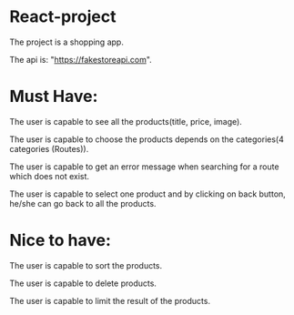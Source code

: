 # React-project

The project is a shopping app.

The api is: "https://fakestoreapi.com".

# Must Have:

The user is capable to see all the products(title, price, image).

The user is capable to choose the products depends on the categories(4 categories (Routes)).

The user is capable to get an error message when searching for a route which does not exist.

The user is capable to select one product and by clicking on back button, he/she can go back to all the products.



# Nice to have:

The user is capable to sort the products.

The user is capable to delete products.

The user is capable to limit the result of the products.
